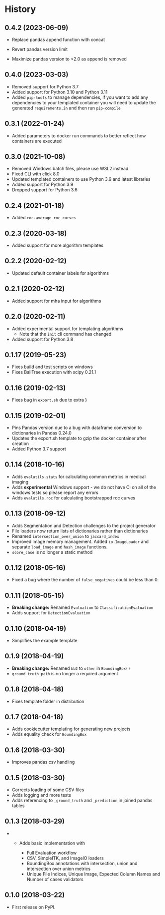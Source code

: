 # History

## 0.4.2 (2023-06-09)

 - Replace pandas append function with concat
 - Revert pandas version limit

 - Maximize pandas version to <2.0 as append is removed

## 0.4.0 (2023-03-03)

 - Removed support for Python 3.7
 - Added support for Python 3.10 and Python 3.11
 - Added `pip-tools` to manage dependencies, if you want to add any dependencies to your
   templated container you will need to update the generated `requirements.in` and then
   run `pip-compile`

## 0.3.1 (2022-01-24)

  - Added parameters to docker run commands to better reflect how
    containers are executed

## 0.3.0 (2021-10-08)

  - Removed Windows batch files, please use WSL2 instead
  - Fixed CLI with click 8.0
  - Updated templated containers to use Python 3.9 and latest libraries
  - Added support for Python 3.9
  - Dropped support for Python 3.6

## 0.2.4 (2021-01-18)

  - Added `roc.average_roc_curves`

## 0.2.3 (2020-03-18)

  - Added support for more algorithm templates

## 0.2.2 (2020-02-12)

  - Updated default container labels for algorithms

## 0.2.1 (2020-02-12)

  - Added support for mha input for algorithms

## 0.2.0 (2020-02-11)

  - Added experimental support for templating algorithms
      - Note that the `init` cli command
        has changed
  - Added support for Python 3.8

## 0.1.17 (2019-05-23)

  - Fixes build and test scripts on windows
  - Fixes BallTree execution with scipy 0.21.1

## 0.1.16 (2019-02-13)

  - Fixes bug in `export.sh` due to extra }

## 0.1.15 (2019-02-01)

  - Pins Pandas version due to a bug with dataframe conversion to
    dictionaries in Pandas 0.24.0
  - Updates the export.sh template to gzip the docker container after
    creation
  - Added Python 3.7 support

## 0.1.14 (2018-10-16)

  - Adds `evalutils.stats` for calculating
    common metrics in medical imaging
  - Adds **experimental** Windows support - we do not have CI on all of
    the windows tests so please report any errors
  - Adds `evalutils.roc` for calculating
    bootstrapped roc curves

## 0.1.13 (2018-09-12)

  - Adds Segmentation and Detection challenges to the project generator
  - File loaders now return lists of dictionaries rather than
    dictionaries
  - Renamed `intersection_over_union` to
    `jaccard_index`
  - Improved image memory management. Added
    `io.ImageLoader` and separate
    `load_image` and
    `hash_image` functions.
  - `score_case` is no longer a static
    method

## 0.1.12 (2018-05-16)

  - Fixed a bug where the number of
    `false_negatives` could be less than
    0.

## 0.1.11 (2018-05-15)

  - **Breaking change:** Renamed `Evaluation` to
    `ClassificationEvaluation`
  - Adds support for `DetectionEvaluation`

## 0.1.10 (2018-04-19)

  - Simplifies the example template

## 0.1.9 (2018-04-19)

  - **Breaking change:** Renamed `bb2` to `other` in `BoundingBox()`
  - `ground_truth_path` is no longer a required argument

## 0.1.8 (2018-04-18)

  - Fixes template folder in distribution

## 0.1.7 (2018-04-18)

  - Adds cookiecutter templating for generating new projects
  - Adds equality check for `BoundingBox`

## 0.1.6 (2018-03-30)

  - Improves pandas csv handling

## 0.1.5 (2018-03-30)

  - Corrects loading of some CSV files
  - Adds logging and more tests
  - Adds referencing to `_ground_truth` and `_prediction` in joined
    pandas tables

## 0.1.3 (2018-03-29)

  -   - Adds basic implementation with

          - Full Evaluation workflow
          - CSV, SimpleITK, and ImageIO loaders
          - BoundingBox annotations with intersection, union and
            intersection over union metrics
          - Unique File Indices, Unique Image, Expected Column Names and
            Number of cases validators

## 0.1.0 (2018-03-22)

  - First release on PyPI.
